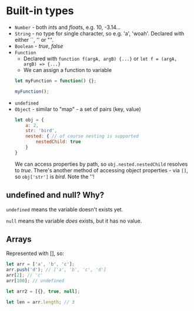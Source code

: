 # Built-in types

* `Number` - both *int*s and *float*s, e.g. 10, -3.14...
* `String` - no type for single character, so e.g. 'a', 'woah'. Declared with either \`\`, '' or "".
* `Boolean` - *true*, *false*
* `Function`
	* Declared with `function f(argA, argB) {...}` or `let f = (argA, argB) => {...}`
	* We can assign a function to variable
	```javascript
	let myFunction = function() {};

	myFunction();
	```
* `undefined`
* `Object` - similar to "map" - a set of pairs (key, value)
	```javascript
	let obj = {
		a: 2,
		str: 'bird',
		nested: { // of course nesting is supported
			nestedChild: true
		}
	}
	```
	We can access properties by path, so `obj.nested.nestedChild` resolves to *true*. There's another method of accessing object properties - via `[]`, so `obj['str']` is *bird*. Note the ''!

## undefined and null? Why?

`undefined` means the variable doesn't exists yet.

`null` means the variable *does* exists, but it has no value.


## Arrays
Represented with [], so:
```javascript
let arr = ['a', 'b', 'c'];
arr.push('d'); // ['a', 'b', 'c', 'd']
arr[2]; // 'c'
arr[100]; // undefined

let arr2 = [{}, true, null];

let len = arr.length; // 3


```